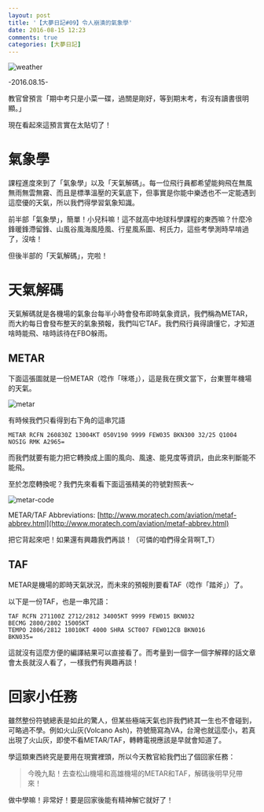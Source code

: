 ```yaml
---
layout: post
title: '【大夢日記#09】令人崩潰的氣象學'
date: 2016-08-15 12:23
comments: true
categories: [大夢日記]
---
```

![weather](http://imgur.com/6reRO3i.jpg)

-2016.08.15-

教官曾預言「期中考只是小菜一碟，過關是剛好，等到期末考，有沒有讀書很明顯。」

現在看起來這預言實在太貼切了！

# 氣象學

課程進度來到了「氣象學」以及「天氣解碼」。每一位飛行員都希望能夠飛在無風無雨無雲無霧、而且是標準溫壓的天氣底下，但事實是你能中樂透也不一定能遇到這麼優的天氣，所以我們得學習氣象知識。

前半部「氣象學」，簡單！小兒科嘛！這不就高中地球科學課程的東西嘛？什麼冷鋒暖鋒滯留鋒、山風谷風海風陸風、行星風系圖、柯氏力，這些考學測時早啃過了，沒啥！

但後半部的「天氣解碼」，完啦！

# 天氣解碼

天氣解碼就是各機場的氣象台每半小時會發布即時氣象資訊，我們稱為METAR，而大約每日會發布整天的氣象預報，我們叫它TAF。我們飛行員得讀懂它，才知道啥時能飛、啥時該待在FBO躲雨。

## METAR

下面這張圖就是一份METAR（唸作「咪塔」），這是我在撰文當下，台東豐年機場的天氣。

![metar](http://imgur.com/H1ZBYib.jpg)

有時候我們只看得到右下角的這串咒語

```
METAR RCFN 260830Z 13004KT 050V190 9999 FEW035 BKN300 32/25 Q1004 NOSIG RMK A2965=
```

而我們就要有能力把它轉換成上圖的風向、風速、能見度等資訊，由此來判斷能不能飛。

至於怎麼轉換呢？我們先來看看下面這張精美的符號對照表～

![metar-code](http://imgur.com/CLkDR9E.jpg)

METAR/TAF Abbreviations: [http://www.moratech.com/aviation/metaf-abbrev.html](http://www.moratech.com/aviation/metaf-abbrev.html)

把它背起來吧！如果還有興趣我們再談！（可憐的咱們得全背啊T_T）

## TAF

METAR是機場的即時天氣狀況，而未來的預報則要看TAF（唸作「踏斧」）了。

以下是一份TAF，也是一串咒語：

```
TAF RCFN 271100Z 2712/2812 34005KT 9999 FEW015 BKN032
BECMG 2800/2802 15005KT
TEMPO 2806/2812 18010KT 4000 SHRA SCT007 FEW012CB BKN016
BKN035=
```

這就沒有這麼方便的編譯結果可以直接看了。而考量到一個字一個字解釋的話文章會太長就沒人看了，一樣我們有興趣再談！

# 回家小任務

雖然整份符號總表是如此的驚人，但某些極端天氣也許我們終其一生也不會碰到，可略過不學。例如火山灰(Volcano Ash)，符號簡寫為VA，台灣也就這麼小，若真出現了火山灰，即使不看METAR/TAF，轉轉電視應該是早就會知道了。

學這類東西終究是要用在現實裡頭，所以今天教官給我們出了個回家任務：

> 今晚九點！去查松山機場和高雄機場的METAR和TAF，解碼後明早兒帶來！

做中學嘛！非常好！要是回家後能有精神解它就好了！